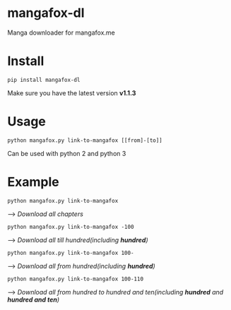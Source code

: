 # mangafox-dl
Manga downloader for mangafox.me

# **Install**
    pip install mangafox-dl
    
Make sure you have the latest version **v1.1.3**

# **Usage**
    python mangafox.py link-to-mangafox [[from]-[to]]
    
Can be used with python 2 and python 3

# **Example**
    python mangafox.py link-to-mangafox
--> *Download all chapters*

    python mangafox.py link-to-mangafox -100
--> *Download all till hundred(including **hundred**)*

    python mangafox.py link-to-mangafox 100-
--> *Download all from hundred(including **hundred**)*

    python mangafox.py link-to-mangafox 100-110
--> *Download all from hundred to hundred and ten(including **hundred** and **hundred and ten**)*
